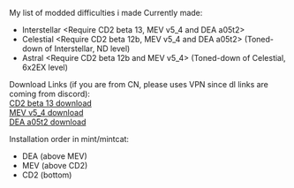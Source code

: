 My list of modded difficulties i made
Currently made:
- Interstellar <Require CD2 beta 13, MEV v5_4 and DEA a05t2>
- Celestial <Require CD2 beta 12b, MEV v5_4 and DEA a05t2> (Toned-down of Interstellar, ND level) 
- Astral <Require CD2 beta 12b and MEV v5_4> (Toned-down of Celestial, 6x2EX level)

Download Links (if you are from CN, please uses VPN since dl links are coming from discord): <br />
[CD2 beta 13 download](https://cdn.discordapp.com/attachments/1248846649107943434/1340963499878252564/custom-difficulty2-beta-12b.zip?ex=67cea314&is=67cd5194&hm=93a86719869bef892572005a23f79f5a6fa57161e47394998fbdf782246a235f&) <br />
[MEV v5_4 download](https://cdn.discordapp.com/attachments/1162902740230471720/1266497317855297536/MEVv5_4.pak?ex=67cea74a&is=67cd55ca&hm=89d81a4af61bfe231939390f898452196caaf05bb9a2f1c449366def6a61e1b1&) <br />
[DEA a05t2 download](https://cdn.discordapp.com/attachments/1264172880359591996/1321546340093657209/DEA_a05t2.pak?ex=67ce87b0&is=67cd3630&hm=4a8d33b1b397d1c6156d3dc5ea0fa02d088d41a104025bc6d177924c74c6dcb8&) <br />

Installation order in mint/mintcat: 
- DEA (above MEV)
- MEV (above CD2)
- CD2 (bottom)
